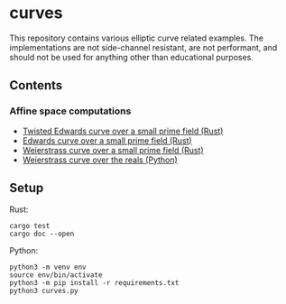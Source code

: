 # curves

This repository contains various elliptic curve related examples. The implementations are not side-channel resistant, are not performant, and should not be used for anything other than educational purposes.

## Contents

### Affine space computations

* [Twisted Edwards curve over a small prime field (Rust)](src/twisted_edwards.rs)
* [Edwards curve over a small prime field (Rust)](src/edwards.rs)
* [Weierstrass curve over a small prime field (Rust)](src/weierstrass.rs)
* [Weierstrass curve over the reals (Python)](curves.py)

## Setup

Rust:

```
cargo test
cargo doc --open
```

Python:

```
python3 -m venv env
source env/bin/activate
python3 -m pip install -r requirements.txt
python3 curves.py
```
